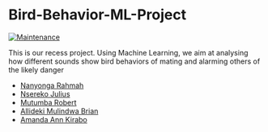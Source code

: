 # Bird-Behavior-ML-Project
[![Maintenance](https://img.shields.io/badge/maintained-yes-green.svg)](https://github.com/baliddeki/Bird-Behavior-ML-Project/commits/master)


This is our recess project. Using Machine Learning, we aim at analysing how different sounds show bird behaviors of mating and alarming others of the likely danger
* [Nanyonga Rahmah](https://github.com/UgAka)
* [Nsereko Julius](https://github.com/UgAka)
* [Mutumba Robert](https://github.com/UgAka)
* [Allideki Mulindwa Brian](https://github.com/UgAka)
* [Amanda Ann Kirabo](https://github.com/UgAka)
